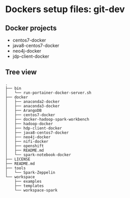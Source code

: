 # Dockers setup files: git-dev

## Docker projects
- centos7-docker
- java8-centos7-docker
- neo4j-docker
- jdp-client-docker

## Tree view

```
.
├── bin
│   └── run-portainer-docker-server.sh
├── docker
│   ├── anaconda2-docker
│   ├── anaconda3-docker
│   ├── ArangoDB
│   ├── centos7-docker
│   ├── docker-hadoop-spark-workbench
│   ├── hadoop-docker
│   ├── hdp-client-docker
│   ├── java8-centos7-docker
│   ├── neo4j-docker
│   ├── nifi-docker
│   ├── openshift
│   ├── README.md
│   └── spark-notebook-docker
├── LICENSE
├── README.md
├── tools
│   └── Spark-Zeppelin
└── workspace
    ├── examples
    ├── templates
    └── workspace-spark

```
